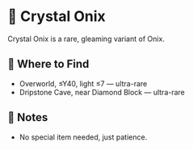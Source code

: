 # 💎 Crystal Onix

Crystal Onix is a rare, gleaming variant of Onix.

## 📍 Where to Find

- Overworld, ≤Y40, light ≤7 — ultra-rare
- Dripstone Cave, near Diamond Block — ultra-rare

## 📝 Notes

- No special item needed, just patience.